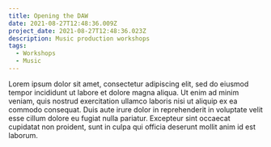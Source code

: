 ```yaml
---
title: Opening the DAW
date: 2021-08-27T12:48:36.009Z
project_date: 2021-08-27T12:48:36.023Z
description: Music production workshops
tags:
  - Workshops
  - Music
---
```

Lorem ipsum dolor sit amet, consectetur adipiscing elit, sed do eiusmod tempor incididunt ut labore et dolore magna aliqua. Ut enim ad minim veniam, quis nostrud exercitation ullamco laboris nisi ut aliquip ex ea commodo consequat. Duis aute irure dolor in reprehenderit in voluptate velit esse cillum dolore eu fugiat nulla pariatur. Excepteur sint occaecat cupidatat non proident, sunt in culpa qui officia deserunt mollit anim id est laborum.